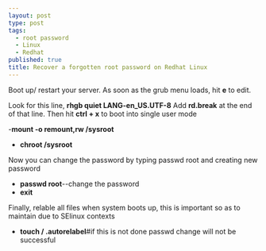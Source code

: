 ```yaml
---
layout: post
type: post
tags: 
  - root password
  - Linux
  - Redhat
published: true
title: Recover a forgotten root password on Redhat Linux
---
```



Boot up/ restart your server.
As soon as the grub menu loads, hit **e** to edit.

Look for this line,  **rhgb quiet LANG-en_US.UTF-8**
Add **rd.break** at the end of that line.
Then hit **ctrl + x** to boot into single user mode

-**mount -o remount,rw /sysroot**
- **chroot /sysroot**

Now you can change the password by typing passwd root and creating new password
- **passwd root**--change the password
- **exit**

Finally, relable all files when system boots up, this is important so as to maintain due to SElinux contexts

- **touch / .autorelabel**#if this is not done passwd change will not be successful
~~~
